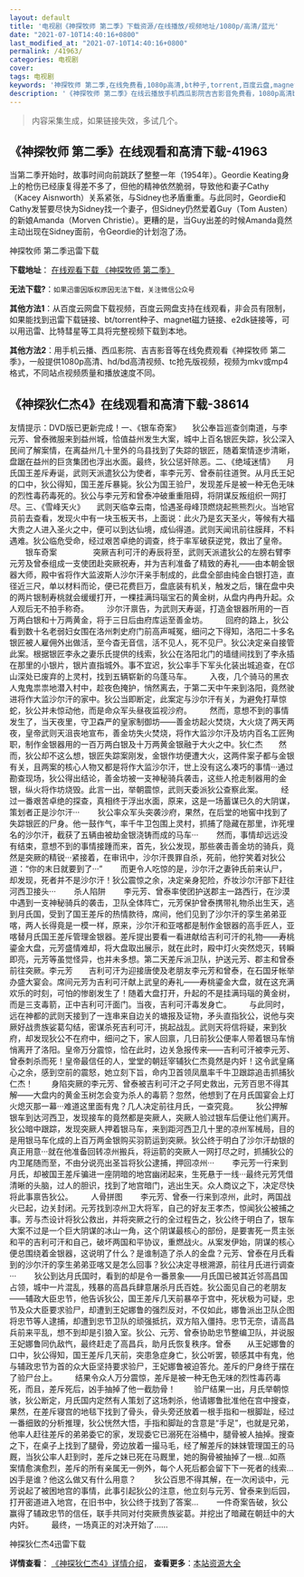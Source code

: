 ```yaml
---
layout: default
title: '电视剧《神探牧师 第二季》下载资源/在线播放/视频地址/1080p/高清/蓝光'
date: "2021-07-10T14:40:16+0800"
last_modified_at: "2021-07-10T14:40:16+0800"
permalink: /41963/
categories: 电视剧
cover:
tags: 电视剧
keywords: '神探牧师 第二季,在线免费看,1080p高清,bt种子,torrent,百度云盘,magnet,磁力链,迅雷下载资源'
description: '《神探牧师 第二季》在线云播放手机西瓜影院吉吉影音免费看，1080p高清bd/hd未删减完整版和tc抢先枪版，mkv/mp4格式，附带bt/torrent种子、magnet/磁力链、百度云盘、网盘资源迅雷下载链接'
---
```


>内容采集生成，如果链接失效，多试几个。


## 《神探牧师 第二季》在线观看和高清下载-41963

当第二季开始时，故事时间向前跳跃了整整一年（1954年）。Geordie Keating身上的枪伤已经康复得差不多了，但他的精神依然脆弱，导致他和妻子Cathy（Kacey Aisnworth）关系紧张，与Sidney也矛盾重重。与此同时，Geordie和Cathy发誓要尽快为Sidney找一个妻子，但Sidney仍然爱着Guy（Tom Austen）的新娘Amanda（Morven Christie）。更糟的是，当Guy出差的时候Amanda竟然主动出现在Sidney面前，令Geordie的计划泡了汤。<!---剧情end--->


神探牧师 第二季迅雷下载

**下载地址**： [在线观看下载 《神探牧师 第二季》](https://www.993dy.com//vod-detail-id-10142.html) 


**无法下载?**：`如果迅雷因版权原因无法下载，关注微信公众号 `

**其他方法1**：从百度云网盘下载视频，百度云网盘支持在线观看，非会员有限制，如果能找到迅雷下载链接、bt/torrent种子、magnet磁力链接、e2dk链接等，可以用迅雷、比特彗星等工具将完整视频下载到本地。

**其他方法2**：用手机云播、西瓜影院、吉吉影音等在线免费观看《神探牧师 第二季》，一般提供1080p高清、hd/bd高清视频、tc抢先版视频，视频为mkv或mp4格式，不同站点视频质量和播放速度不同。


## 《神探狄仁杰4》在线观看和高清下载-38614

友情提示：DVD版已更新完成！一、《银车奇案》　　狄公奉旨巡查剑南道，与李元芳、曾泰微服来到益州城，恰值益州发生大案，城中上百名银匠失踪，狄公深入民间了解案情，在离益州几十里外的乌县找到了失踪的银匠，随着案情逐步清晰，盘踞在益州的巨贪集团也浮出水面。最终，狄公惩奸除恶。二、《绝域迷情》　　月氏国王差斥寿诞，武则天派遣狄公为使者，率李元芳、曾泰前往道贺。从月氏王妃的口中，狄公得知，国王差斥暴毙。狄公为国王验尸，发现差斥是被一种无色无味的烈性毒药毒死的。狄公与李元芳和曾泰冲破重重阻碍，将阴谋反叛组织一网打尽。三、《雪峰天火》　　武则天临幸云南，恰遇圣母峰顶燃烧起熊熊烈火。当地官员前去查看，发现火中有一块玉板天书，上面说：此火乃是玄天圣火，等候有大福大贵之人进入圣火之中，便可以到达仙境，成仙得道。武则天闻讯前往膜拜，不料遇难。狄公临危受命，经过艰苦卓绝的调查，终于率军破获逆党，救出了皇帝。 　　银车奇案 　　 　　突厥吉利可汗的寿辰将至，武则天派遣狄公的左膀右臂李元芳及曾泰组成一支使团赴突厥祝寿，并为吉利准备了精致的寿礼——由本朝金银器大师，殿中省将作大监波斯人沙尔汗亲手制成的，此盘全部由纯金白银打造，直径近三尺，单以材料而论，便已花费巨万，盘底装有机关，触发之后，镶在盘中央的两片银制寿桃就会缓缓打开，一棵挂满玛瑙宝石的黄金树，从盘内冉冉升起。众人观后无不拍手称奇。 　　沙尔汗禀告，为武则天寿诞，打造金银器所用的一百万两白银和十万两黄金，将于三日后由府库运至善金坊。 　　回府的路上，狄公看到数十名老弱妇女围在洛州刺史府门前高声喊冤，细问之下得知，洛阳二十多名银匠被人雇佣外出做活，至今杳无音信，活不见人，死不见尸。狄公决定亲自接管此案。根据银匠李永之妻乐氏提供的线索，狄公在洛阳北门的墙缝间找到了李永插在那里的小银片，银片直指城外。事不宜迟，狄公率手下军头化装出城追查，在邙山深处已废弃的上灵村，找到五辆崭新的乌蓬马车。 　　入夜，几个骑马的黑衣人鬼鬼祟祟地潜入村中，趁夜色掩护，悄然离去，于第二天中午来到洛阳，竟然驶进将作大监沙尔汗的家中。狄公当即断定，此案定与沙尔汗有关，为避免打草惊蛇，狄公并未惊动他，而是命众军头昼夜监视沙府。 　　然而，意想不到的事情发生了，当天夜里，守卫森严的皇家制御坊——善金坊起火焚烧，大火烧了两天两夜，皇帝武则天沮丧地宣布，善金坊失火焚烧，将作大监沙尔汗及坊内百名工匠殉职，制作金银器用的一百万两白银及十万两黄金银融于大火之中。狄仁杰　　然而，狄公却不这么想，银匠失踪案刚发，金银作坊便遭大火，这两件案子都与金银有关，且两案的核心人物又都是将作大监沙尔汗，世上没有这么凑巧的事情···通过勘查现场，狄公得出结论，善金坊被一支神秘骑兵袭击，这些人抢走制器用的金银，纵火将作坊烧毁。此言一出，举朝震惊，武则天委派狄公查察此案。 　　经过一番艰苦卓绝的探查，真相终于浮出水面，原来，这是一场蓄谋已久的大阴谋，策划者正是沙尔汗··· 　　狄公率众军头突袭沙府，果然，在后堂的地窖中找到了失踪银匠的尸身。他一鼓作气，率千牛卫包围上灵村，抓捕了隐藏在那里，诈死埋名的沙尔汗，截获了五辆由被劫金银浇铸而成的马车··· 　　然而，事情却远远没有结束，意想不到的事情接踵而来，首先，狄公发现，那些袭击善金坊的骑兵，竟然是突厥的精锐···紧接着，在审讯中，沙尔汗畏罪自杀，死前，他狞笑着对狄公道：“你的末日就要到了···” 　　而更令人吃惊的是，沙尔汗之妻钟氏前来认尸，却发现，死者并不是沙尔汗！狄公震惊之余，决定亲身犯险，乔妆沙尔汗部下赶往河西卫接头··· 　　杀人陷阱 　　李元芳、曾泰率使团护送郡主一路西行，在沙漠中遇到一支神秘骑兵的袭击，卫队全体阵亡，元芳保护曾泰携带礼物杀出生天，逃到月氏国，受到了国王差斥的热情款待，席间，他们见到了沙尔汗的孪生弟弟亚喀，两人长得竟是一模一样，原来，沙尔汗和亚喀都是制作金银器的高手匠人，亚喀替月氏国王差斥管理金银器。差斥提出要看一看进献给吉利可汗的礼物——寿桃鎏金大盘，元芳盛情难却，将大盘取出展示，就在此时，殿中灯火突然熄灭，转瞬即亮，元芳等虽觉怪异，也并未多想。第二天差斥派卫队，护送元芳、郡主和曾泰前往突厥。李元芳　　吉利可汗为迎接唐使及老朋友李元芳和曾泰，在石国牙帐举办盛大宴会。席间元芳为吉利可汗献上武皇的寿礼——寿桃鎏金大盘，就在这充满欢乐的时刻，可怕的惨剧发生了！随着大盘打开，升起的不是挂满玛瑙的黄金树，而是三支毒箭，正中吉利可汗面门。当夜，吉利可汗毒发身亡。 　　与此同时，远在神都的武则天接到了一连串来自边关的塘报及证物，矛头直指狄公，说他与突厥好战贵族娑葛勾结，密谋杀死吉利可汗，挑起战乱。武则天将信将疑，来到狄府，却发现狄公不在府中，细问之下，家人回禀，几日前狄公便率人带着银马车悄悄离开了洛阳。皇帝万分震惊，恰在此时，边关急报传来——吉利可汗被李元芳、曾泰刺杀而死！皇帝最信任的人，堂堂的朝廷宰辅狄仁杰竟然是内奸！这令武皇痛心之余，感到空前的震怒，她立刻下旨，命内卫首领凤凰率千牛卫跟踪追击抓捕狄仁杰！ 　　身陷突厥的李元芳、曾泰被吉利可汗之子阿史救出，元芳百思不得其解——大盘内的黄金玉树怎会变为杀人的毒箭？忽然，他想到了在月氏国宴会上灯火熄灭那一幕···难道这里面有鬼？几人决定前往月氏，一查究竟。 　　狄公押解银车到达河西卫，发现接车的竟然都是突厥人，突厥人验过银车后便让他们离开。狄公暗中跟踪，发现突厥人押着银马车，来到距河西卫几十里的凉州军械局，目的是用银马车化成的上百万两金银购买羽箭运到突厥。狄公终于明白了沙尔汗劫银的真正用意···就在他准备回转凉州搬兵，将运箭的突厥人一网打尽之时，抓捕狄公的内卫尾随而至，不由分说亮出圣旨将狄公逮捕，押回凉州··· 　　李元芳一行来到月氏，却被国王差斥骗进一座阴暗的地宫幽闭起来，生死悬于一线···最终元芳凭借清晰的头脑，过人的胆识，找到了地宫暗门，逃出生天。众人商议之下，决定尽快将此事禀告狄公。 　　人骨拼图 　　李元芳、曾泰一行来到凉州，此时，两国战火已起，边关封闭。元芳找到凉州卫大将军，自己的好友王孝杰，惊闻狄公被捕之事。芳与杰设计将狄公救出，并将突厥之行的全过程告之，狄公终于明白了，银车大案不过是一个巨大阴谋的冰山一角，这个阴谋最核心的部份，是要害死一贯主张和平的吉利可汗和自己，破坏两国和平协议，重燃战火。从案发伊始，阴谋的核心便总围绕着金银器，这说明了什么？是谁制造了杀人的金盘？元芳、曾泰在月氏看到的沙尔汗的孪生弟弟亚喀又是怎么回事？狄公决定寻根溯源，前往月氏进行调查··· 　　狄公到达月氏国时，看到的却是令一番景象——月氏国已被其近邻高昌国占领，城中一片混乱，残暴的高昌兵肆意屠杀月氏百姓。狄公面见自己的老朋友——辅政大臣忠节，他告诉狄公，国王差斥几天前暴卒于宫中，死状极为可疑，忠节及众大臣要求验尸，却遭到王妃娜鲁的强烈反对，不仅如此，娜鲁派出卫队企图将忠节等人逮捕，却遭到忠节卫队的顽强抵抗，双方陷入僵持。忠节无奈，请高昌兵前来平乱，想不到却是引狼入室。狄公、元芳、曾泰协助忠节整编卫队，并说服王妃娜鲁同仇敌忾，最终赶走了高昌兵，助月氏恢复秩序。曾泰　　从王妃娜鲁的口中，狄公得知，国王差斥几天前，突患急症身亡，狄公听罢，顿感其中有鬼，他与辅政忠节为首的众大臣坚持要求验尸，王妃娜鲁被迫答允。差斥的尸身终于摆在了验尸台上。 　　结果令众人万分震惊，差斥是被一种无色无味的烈性毒药毒死，而且，差斥死后，凶手抽掉了他一截肋骨！ 　　验尸结果一出，月氏举朝惊骇，狄公断定，月氏国内定然有人策划了这场刺杀，他请娜鲁批准他在宫中搜查，果然，在差斥寝宫的地毯下找到了骨头，骨头旁还放着一根手指和一根脚趾，经过一番细致的分析推理，狄公恍然大悟，手指和脚趾的含意是“手足”，也就是兄弟，他率人赶往差斥的弟弟委它的家，发现委它已溺死在浴桶中，腿骨被人抽掉。搜查之下，在桌子上找到了腿骨，旁边放着一撮马毛，经了解差斥的妹妹管理国王的马厩，当狄公率人赶到时，差斥之妹已死在马厩里，她的胸骨被抽掉了一根…如燕　　案情愈演愈烈，差斥的所有亲属无一例外，每个人死后都会留下下一死者的线索…凶手是谁？他这么做又有什么用意？ 　　狄公百思不得其解，在一次闲谈中，元芳说起了被困地宫的事情，此事引起狄公的注意，他立刻与元芳、曾泰来到后园，打开密道进入地宫，在旧书中，狄公终于找到了答案… 　　一件奇案告破，狄公赢得了辅政忠节的信任，联手共同对付突厥贵族娑葛。并挖出了暗藏在朝廷中的大内奸。 　　最终，一场真正的对决开始了……


神探狄仁杰4迅雷下载

**详情查看**： [《神探狄仁杰4》详情介绍](/movie/38614/)， **查看更多**：[本站资源大全](/movie/t/all/)

